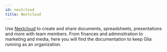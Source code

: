 ```yaml
---
id: nextcloud
title: Nextcloud
---
```


Use [Nextcloud](https://cloud.emlondon.ca/login) to create and share documents, spreadsheets, presentations and more with team members.
From finances and adminsitration to marketing and media, here you will find the documentation to keep Glia running as an organization. 